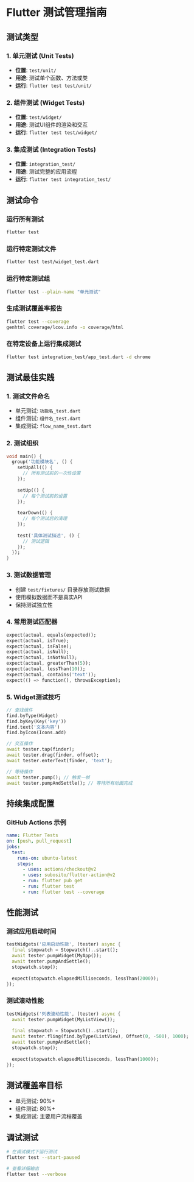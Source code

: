 # Flutter 测试管理指南

## 测试类型

### 1. 单元测试 (Unit Tests)
- **位置**: `test/unit/`
- **用途**: 测试单个函数、方法或类
- **运行**: `flutter test test/unit/`

### 2. 组件测试 (Widget Tests)
- **位置**: `test/widget/`
- **用途**: 测试UI组件的渲染和交互
- **运行**: `flutter test test/widget/`

### 3. 集成测试 (Integration Tests)
- **位置**: `integration_test/`
- **用途**: 测试完整的应用流程
- **运行**: `flutter test integration_test/`

## 测试命令

### 运行所有测试
```bash
flutter test
```

### 运行特定测试文件
```bash
flutter test test/widget_test.dart
```

### 运行特定测试组
```bash
flutter test --plain-name "单元测试"
```

### 生成测试覆盖率报告
```bash
flutter test --coverage
genhtml coverage/lcov.info -o coverage/html
```

### 在特定设备上运行集成测试
```bash
flutter test integration_test/app_test.dart -d chrome
```

## 测试最佳实践

### 1. 测试文件命名
- 单元测试: `功能名_test.dart`
- 组件测试: `组件名_test.dart`
- 集成测试: `flow_name_test.dart`

### 2. 测试组织
```dart
void main() {
  group('功能模块名', () {
    setUpAll(() {
      // 所有测试前的一次性设置
    });
    
    setUp(() {
      // 每个测试前的设置
    });
    
    tearDown(() {
      // 每个测试后的清理
    });
    
    test('具体测试描述', () {
      // 测试逻辑
    });
  });
}
```

### 3. 测试数据管理
- 创建 `test/fixtures/` 目录存放测试数据
- 使用模拟数据而不是真实API
- 保持测试独立性

### 4. 常用测试匹配器
```dart
expect(actual, equals(expected));
expect(actual, isTrue);
expect(actual, isFalse);
expect(actual, isNull);
expect(actual, isNotNull);
expect(actual, greaterThan(5));
expect(actual, lessThan(10));
expect(actual, contains('text'));
expect(() => function(), throwsException);
```

### 5. Widget测试技巧
```dart
// 查找组件
find.byType(Widget)
find.byKey(Key('key'))
find.text('文本内容')
find.byIcon(Icons.add)

// 交互操作
await tester.tap(finder);
await tester.drag(finder, offset);
await tester.enterText(finder, 'text');

// 等待操作
await tester.pump(); // 触发一帧
await tester.pumpAndSettle(); // 等待所有动画完成
```

## 持续集成配置

### GitHub Actions 示例
```yaml
name: Flutter Tests
on: [push, pull_request]
jobs:
  test:
    runs-on: ubuntu-latest
    steps:
      - uses: actions/checkout@v2
      - uses: subosito/flutter-action@v2
      - run: flutter pub get
      - run: flutter test
      - run: flutter test --coverage
```

## 性能测试

### 测试应用启动时间
```dart
testWidgets('应用启动性能', (tester) async {
  final stopwatch = Stopwatch()..start();
  await tester.pumpWidget(MyApp());
  await tester.pumpAndSettle();
  stopwatch.stop();
  
  expect(stopwatch.elapsedMilliseconds, lessThan(2000));
});
```

### 测试滚动性能
```dart
testWidgets('列表滚动性能', (tester) async {
  await tester.pumpWidget(MyListView());
  
  final stopwatch = Stopwatch()..start();
  await tester.fling(find.byType(ListView), Offset(0, -500), 1000);
  await tester.pumpAndSettle();
  stopwatch.stop();
  
  expect(stopwatch.elapsedMilliseconds, lessThan(1000));
});
```

## 测试覆盖率目标
- 单元测试: 90%+
- 组件测试: 80%+
- 集成测试: 主要用户流程覆盖

## 调试测试
```bash
# 在调试模式下运行测试
flutter test --start-paused

# 查看详细输出
flutter test --verbose
```
